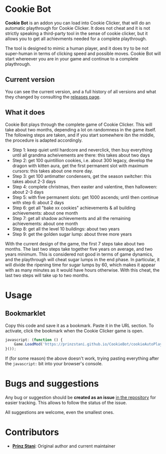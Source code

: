 # Cookie Bot
**Cookie Bot** is an addon you can load  into Cookie Clicker, that will do an automatic playthrough for Cookie Clicker. It does not cheat and it is not strictly speaking a third-party tool in the sense of cookie clicker, but it allows you to get all achievments needed for a complete playthrough.

The tool is designed to mimic a human player, and it does try to be not super-human in terms of clicking speed and possible moves. Cookie Bot will start whereever you are in your game and continue to a complete playthrough.

## Current version

You can see the current version, and a full history of all versions and what they changed by consulting the [releases page](https://github.com/prinzstani/CookieBot/releases).

## What it does

Cookie Bot plays through the complete game of Cookie Clicker. This will take about two months, depending a lot on randomness in the game itself. The following steps are taken, and if you start somewhere ibn the middle, the procedure is adapted accordingly.

* Step 1: keep quiet until hardcore and neverclick, then buy everything until all grandma acheivements are there: this takes about two days
* Step 2: get 100 quintillion cookies, i.e. about 300 legacy, develop the dragon with kitten aura, get the first permanent slot with maximum cursors: this takes about one more day.
* Step 3: get 100 antimatter condensers, get the season switcher: this takes about 2-3 days
* Step 4: complete christmas, then easter and valentine, then halloween: about 2-3 days
* Step 5: with five permanent slots: get 1000 ascends; until then continue with step 6: about 2 days
* Step 6: get all "bake xx cookies" achievements & all building achievements: about one month
* Step 7: get all shadow achievements and all the remaining achievements: about one month
* Step 8: get all the level 10 buildings: about two years
* Step 9: get the golden sugar lump: about three more years

With the current design of the game, the first 7 steps take about two months. The last two steps take together five years on average, and two years minimum.
This is considered not good in terms of game dynamics, and the playthrough will cheat sugar lumps in the end phase. In particular, it will divide the ripening time for sugar lumps by 60, which makes it appear with as many minutes as it would have hours otherwise. With this cheat, the last two steps will take up to two months.

# Usage

## Bookmarklet

Copy this code and save it as a bookmark. Paste it in the URL section. To activate, click the bookmark when the Cookie Clicker game is open.

```javascript
javascript: (function () {
	Game.LoadMod('https://prinzstani.github.io/CookieBot/cookieAutoPlay.js');
}());
```

If (for some reason) the above doesn't work, trying pasting everything after the <code>javascript:</code> bit into your browser's console.

# Bugs and suggestions

Any bug or suggestion should be **created as an issue** [in the repository](https://github.com/prinzstani/CookieBot) for easier tracking. This allows to follow the status of the issue.

All suggestions are welcome, even the smallest ones.

# Contributors

* **[Prinz Stani](https://github.com/prinzstani)**: Original author and current maintainer